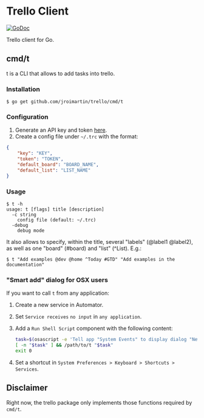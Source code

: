 # Trello Client

[![GoDoc](https://godoc.org/github.com/jroimartin/trello?status.svg)](https://godoc.org/github.com/jroimartin/trello)

Trello client for Go.

## cmd/t

t is a CLI that allows to add tasks into trello.

### Installation

```
$ go get github.com/jroimartin/trello/cmd/t
```

### Configuration

1. Generate an API key and token [here](https://trello.com/app-key).
2. Create a config file under `~/.trc` with the format:

```json
{
	"key": "KEY",
	"token": "TOKEN",
	"default_board": "BOARD_NAME",
	"default_list": "LIST_NAME"
}
```

### Usage

```
$ t -h
usage: t [flags] title [description]
  -c string
	config file (default: ~/.trc)
  -debug
	debug mode
```

It also allows to specify, within the title, several "labels" (@label1
@label2), as well as one "board" (#board) and "list" (^List). E.g.:

```
$ t "Add examples @dev @home ^Today #GTD" "Add examples in the documentation"
```

### "Smart add" dialog for OSX users

If you want to call `t` from any application:

1. Create a new service in Automator.
2. Set `Service receives` `no input` in `any application`.
3. Add a `Run Shell Script` component with the following content:

	```sh
	task=$(osascript -e 'Tell app "System Events" to display dialog "New task:" default answer ""' -e 'text returned of result')
	[ -n "$task" ] && /path/to/t "$task"
	exit 0
	```

4. Set a shortcut in `System Preferences > Keyboard > Shortcuts > Services`.

## Disclaimer

Right now, the trello package only implements those functions required by
`cmd/t`.
